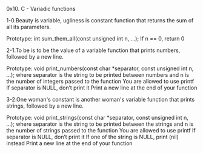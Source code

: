 0x10. C - Variadic functions

1-0.Beauty is variable, ugliness is constant
 function that returns the sum of all its parameters.

Prototype: int sum_them_all(const unsigned int n, ...);
If n == 0, return 0

2-1.To be is to be the value of a variable
function that prints numbers, followed by a new line.

Prototype: void print_numbers(const char *separator, const unsigned int n, ...);
where separator is the string to be printed between numbers
and n is the number of integers passed to the function
You are allowed to use printf
If separator is NULL, don’t print it
Print a new line at the end of your function

3-2.One woman's constant is another woman's variable
function that prints strings, followed by a new line.

Prototype: void print_strings(const char *separator, const unsigned int n, ...);
where separator is the string to be printed between the strings
and n is the number of strings passed to the function
You are allowed to use printf
If separator is NULL, don’t print it
If one of the string is NULL, print (nil) instead
Print a new line at the end of your function
